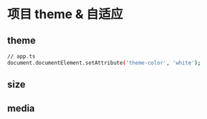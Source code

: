 # 项目 theme & 自适应

## theme

```bash
// app.ts
document.documentElement.setAttribute('theme-color', 'white');
```

## size

## media


